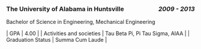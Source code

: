 <div style="width: 100%; height: {{include.h}}">
  <h3 style="width: 80%; float: left">
      The University of Alabama in Huntsville
  </h3>
  <h3 style="width: 20%; height: {{include.h}}; float: right; text-align: right">
      <i>2009 - 2013</i>
  </h3>
</div>

Bachelor of Science in Engineering, Mechanical Engineering

| GPA | 4.00 |
| Activities and societies | Tau Beta Pi, Pi Tau Sigma, AIAA |
| Graduation Status | Summa Cum Laude |

